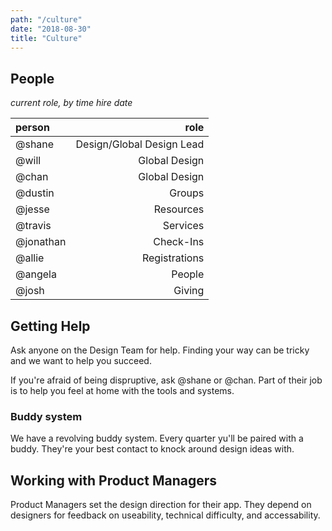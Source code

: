 ```yaml
---
path: "/culture"
date: "2018-08-30"
title: "Culture"
---
```


## People
_current role, by time hire date_

| person | role |
| :--- | ---: |
| @shane | Design/Global Design Lead |
| @will | Global Design | 
| @chan | Global Design |
| @dustin | Groups |
| @jesse | Resources |
| @travis | Services |
| @jonathan | Check-Ins |
| @allie | Registrations |
| @angela | People |
| @josh | Giving |


## Getting Help
Ask anyone on the Design Team for help.
Finding your way can be tricky and we want to help you succeed.

If you're afraid of being dispruptive, ask @shane or @chan.
Part of their job is to help you feel at home with the tools and systems.

### Buddy system
We have a revolving buddy system.
Every quarter yu'll be paired with a buddy.
They're your best contact to knock around design ideas with.

## Working with Product Managers
Product Managers set the design direction for their app.
They depend on designers for feedback on useability, technical difficulty, and accessability.

